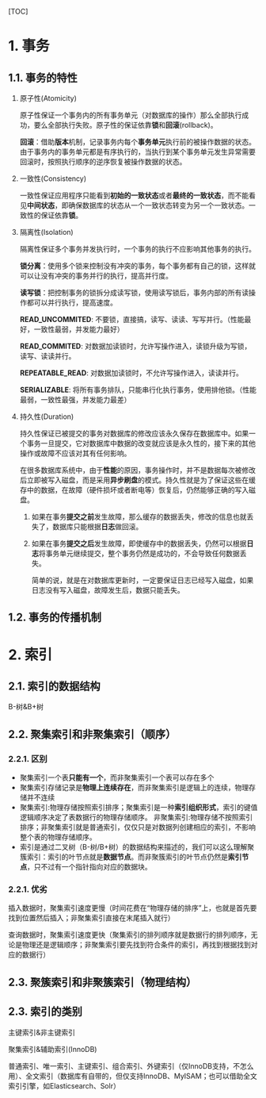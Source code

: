 [TOC]

# 1. 事务

## 1.1. 事务的特性

1. 原子性(Atomicity)

   原子性保证一个事务内的所有事务单元（对数据库的操作）那么全部执行成功，要么全部执行失败。原子性的保证依靠**锁**和**回滚**(rollback)。

   **回滚**：借助**版本**机制，记录事务内每个**事务单元**执行前的被操作数据的状态。由于事务内的事务单元都是有序执行的，当执行到某个事务单元发生异常需要回滚时，按照执行顺序的逆序恢复被操作数据的状态。

   

2. 一致性(Consistency)

   一致性保证应用程序只能看到**初始的一致状态**或者**最终的一致状态**，而不能看见**中间状态**，即确保数据库的状态从一个一致状态转变为另一个一致状态。一致性的保证依靠**锁**。

   

3. 隔离性(Isolation)

   隔离性保证多个事务并发执行时，一个事务的执行不应影响其他事务的执行。

   **锁分离**：使用多个锁来控制没有冲突的事务，每个事务都有自己的锁，这样就可以让没有冲突的事务并行的执行，提高并行度。

   **读写锁**：把控制事务的锁拆分成读写锁，使用读写锁后，事务内部的所有读操作都可以并行执行，提高速度。

   **READ_UNCOMMITED**: 不要锁，直接搞，读写、读读、写写并行。（性能最好，一致性最弱，并发能力最好）

   **READ_COMMITED**: 对数据加读锁时，允许写操作进入，读锁升级为写锁，读写、读读并行。

   **REPEATABLE_READ**: 对数据加读锁时，不允许写操作进入，读读并行。

   **SERIALIZABLE**: 将所有事务排队，只能串行化执行事务，使用排他锁。（性能最弱，一致性最强，并发能力最差）

   

4. 持久性(Duration)

   持久性保证已被提交的事务对数据库的修改应该永久保存在数据库中。如果一个事务一旦提交，它对数据库中数据的改变就应该是永久性的，接下来的其他操作或故障不应该对其有任何影响。

   在很多数据库系统中，由于**性能**的原因，事务操作时，并不是数据每次被修改后立即被写入磁盘，而是采用**异步刷盘**的模式。持久性就是为了保证这些在缓存中的数据，在故障（硬件损坏或者断电等）恢复后，仍然能够正确的写入磁盘。

   1. 如果在事务**提交之前**发生故障，那么缓存的数据丢失，修改的信息也就丢失了，数据库只能根据**日志**做回滚。

   2. 如果在事务**提交之后**发生故障，即使缓存中的数据丢失，仍然可以根据**日志**将事务单元继续提交，整个事务仍然是成功的，不会导致任何数据丢失。

      简单的说，就是在对数据库更新时，一定要保证日志已经写入磁盘，如果日志没有写入磁盘，故障发生后，数据只能丢失。

## 1.2. 事务的传播机制

# 2. 索引

## 2.1. 索引的数据结构

B-树&B+树

## 2.2. 聚集索引和非聚集索引（顺序）

### 2.2.1. 区别

- 聚集索引一个表**只能有一个**，而非聚集索引一个表可以存在多个
- 聚集索引存储记录是**物理上连续存在**，而非聚集索引是逻辑上的连续，物理存储并不连续
- 聚集索引:物理存储按照索引排序；聚集索引是一种**索引组织形式**，索引的键值逻辑顺序决定了表数据行的物理存储顺序。
  非聚集索引:物理存储不按照索引排序；非聚集索引就是普通索引，仅仅只是对数据列创建相应的索引，不影响整个表的物理存储顺序。
- 索引是通过二叉树（B-树/B+树）的数据结构来描述的，我们可以这么理解聚簇索引：索引的叶节点就是**数据节点**。而非聚簇索引的叶节点仍然是**索引节点**，只不过有一个指针指向对应的数据块。

### 2.2.1. 优劣

插入数据时，聚集索引速度更慢（时间花费在“物理存储的排序”上，也就是首先要找到位置然后插入；非聚集索引直接在末尾插入就行）

查询数据时，聚集索引速度更快（聚集索引的排列顺序就是数据行的排列顺序，无论是物理还是逻辑顺序；非聚集索引要先找到符合条件的索引，再找到根据找到对应的数据行）

## 2.3. 聚簇索引和非聚簇索引（物理结构）

## 2.3. 索引的类别

主键索引&非主键索引

聚集索引&辅助索引(InnoDB)

普通索引、唯一索引、主键索引、组合索引、外键索引（仅InnoDB支持，不怎么用）、全文索引（数据库有自带的，但仅支持InnoDB、MyISAM；也可以借助全文索引引擎，如Elasticsearch、Solr）